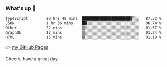 ### What's up 👋

<!--START_SECTION:waka-->

```txt
TypeScript        20 hrs 48 mins  █████████████████████▓░░░   87.32 %
JSON              1 hr 36 mins    █▓░░░░░░░░░░░░░░░░░░░░░░░   06.74 %
Other             22 mins         ▒░░░░░░░░░░░░░░░░░░░░░░░░   01.57 %
GraphQL           17 mins         ▒░░░░░░░░░░░░░░░░░░░░░░░░   01.24 %
HTML              15 mins         ▒░░░░░░░░░░░░░░░░░░░░░░░░   01.10 %
```

<!--END_SECTION:waka-->

👉 [my GitHub Pages](https://ykzhukian.github.io)

Cheers, have a great day.

